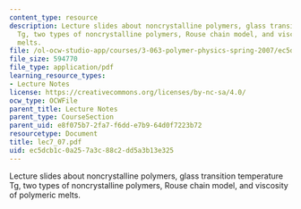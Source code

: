```yaml
---
content_type: resource
description: Lecture slides about noncrystalline polymers, glass transition temperature
  Tg, two types of noncrystalline polymers, Rouse chain model, and viscosity of polymeric
  melts.
file: /ol-ocw-studio-app/courses/3-063-polymer-physics-spring-2007/ec5dcb1c0a257a3c88c2dd5a3b13e325_lec7_07.pdf
file_size: 594770
file_type: application/pdf
learning_resource_types:
- Lecture Notes
license: https://creativecommons.org/licenses/by-nc-sa/4.0/
ocw_type: OCWFile
parent_title: Lecture Notes
parent_type: CourseSection
parent_uid: e8f075b7-2fa7-f6dd-e7b9-64d0f7223b72
resourcetype: Document
title: lec7_07.pdf
uid: ec5dcb1c-0a25-7a3c-88c2-dd5a3b13e325
---
```

Lecture slides about noncrystalline polymers, glass transition temperature Tg, two types of noncrystalline polymers, Rouse chain model, and viscosity of polymeric melts.